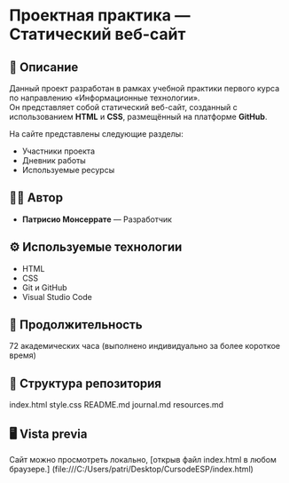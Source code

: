 # Проектная практика — Статический веб-сайт

## 👋 Описание
Данный проект разработан в рамках учебной практики первого курса по направлению «Информационные технологии».  
Он представляет собой статический веб-сайт, созданный с использованием **HTML** и **CSS**, размещённый на платформе **GitHub**.

На сайте представлены следующие разделы:
- Участники проекта  
- Дневник работы  
- Используемые ресурсы

## 🧑‍💻 Автор
- **Патрисио Монсеррате** — Разработчик

## ⚙️ Используемые технологии
- HTML
- CSS
- Git и GitHub  
- Visual Studio Code

## 📅 Продолжительность
72 академических часа (выполнено индивидуально за более короткое время)

## 📂 Структура репозитория
index.html
style.css
README.md
journal.md
resources.md

## 🖥️ Vista previa
Сайт можно просмотреть локально, [открыв файл index.html в любом браузере.] (file:///C:/Users/patri/Desktop/CursodeESP/index.html)
